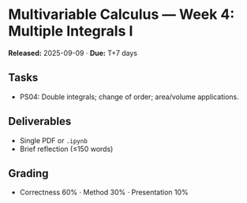 # Multivariable Calculus — Week 4: Multiple Integrals I
**Released:** 2025-09-09 · **Due:** T+7 days

## Tasks
- PS04: Double integrals; change of order; area/volume applications.

## Deliverables
- Single PDF or `.ipynb`
- Brief reflection (≤150 words)

## Grading
- Correctness 60% · Method 30% · Presentation 10%
